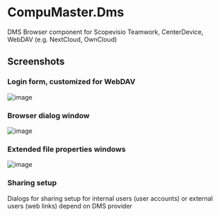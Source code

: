 # CompuMaster.Dms
DMS Browser component for Scopevisio Teamwork, CenterDevice, WebDAV (e.g. NextCloud, OwnCloud)

## Screenshots

### Login form, customized for WebDAV
![image](https://user-images.githubusercontent.com/3033827/126822624-fd9a0b0b-6762-41d9-a1c6-7bb285fdebdd.png)

### Browser dialog window
![image](https://user-images.githubusercontent.com/3033827/126822834-e87c9897-1978-4f84-9fae-52e276daaf6d.png)

### Extended file properties windows
![image](https://user-images.githubusercontent.com/3033827/126822920-08a09683-a884-484b-a72d-724a7acfd41a.png)

### Sharing setup
Dialogs for sharing setup for internal users (user accounts) or external users (web links) depend on DMS provider

